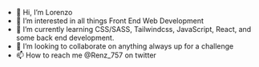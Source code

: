 - 👋 Hi, I’m Lorenzo
- 👀 I’m interested in all things Front End Web Development 
- 🌱 I’m currently learning CSS/SASS, Tailwindcss, JavaScript, React, and some back end development.  
- 💞️ I’m looking to collaborate on anything always up for a challenge 
- 📫 How to reach me @Renz_757 on twitter 

<!---
Renz757/Renz757 is a ✨ special ✨ repository because its `README.md` (this file) appears on your GitHub profile.
You can click the Preview link to take a look at your changes.
--->
